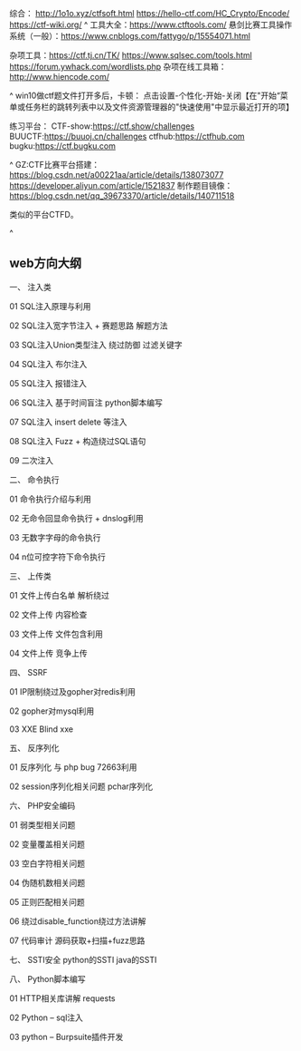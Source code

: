 

综合：
<http://1o1o.xyz/ctfsoft.html>
<https://hello-ctf.com/HC_Crypto/Encode/>
 <https://ctf-wiki.org/>
^
工具大全：https://www.ctftools.com/
悬剑比赛工具操作系统（一般）：<https://www.cnblogs.com/fattygo/p/15554071.html>

杂项工具：<https://ctf.tj.cn/TK/>
<https://www.sqlsec.com/tools.html>
<https://forum.ywhack.com/wordlists.php>
杂项在线工具箱：<http://www.hiencode.com/>


^
win10做ctf题文件打开多后，卡顿：
点击设置-个性化-开始-关闭【在"开始“菜单或任务栏的跳转列表中以及文件资源管理器的"快速使用"中显示最近打开的项】

练习平台：
CTF-show:<https://ctf.show/challenges>
BUUCTF:<https://buuoj.cn/challenges>
ctfhub:<https://ctfhub.com>
bugku:<https://ctf.bugku.com>

^
GZ:CTF比赛平台搭建：
<https://blog.csdn.net/a00221aa/article/details/138073077>
<https://developer.aliyun.com/article/1521837>
制作题目镜像：
<https://blog.csdn.net/qq_39673370/article/details/140711518>

类似的平台CTFD。

^
## **web方向大纲**
一、 注入类

01 SQL注入原理与利用

02 SQL注入宽字节注入 + 赛题思路 解题方法 

03 SQL注入Union类型注入 绕过防御 过滤关键字

04 SQL注入 布尔注入 

05 SQL注入 报错注入

06 SQL注入 基于时间盲注 python脚本编写

07 SQL注入 insert delete 等注入

08 SQL注入 Fuzz + 构造绕过SQL语句

09 二次注入

二、 命令执行 

01 命令执行介绍与利用 

02 无命令回显命令执行 + dnslog利用

03 无数字字母的命令执行

04 n位可控字符下命令执行

三、 上传类

01 文件上传白名单 解析绕过

02 文件上传 内容检查

03 文件上传 文件包含利用 

04 文件上传 竞争上传

四、 SSRF

01 IP限制绕过及gopher对redis利用

02 gopher对mysql利用

03 XXE Blind xxe

五、 反序列化 

01 反序列化 与 php bug 72663利用

02 session序列化相关问题 pchar序列化

六、 PHP安全编码 

01 弱类型相关问题

02 变量覆盖相关问题

03 空白字符相关问题

04 伪随机数相关问题

05 正则匹配相关问题

06 绕过disable_function绕过方法讲解

07 代码审计 源码获取+扫描+fuzz思路

七、 SSTI安全
python的SSTI
java的SSTI

八、 Python脚本编写

01 HTTP相关库讲解 requests  

02 Python – sql注入

03 python – Burpsuite插件开发













